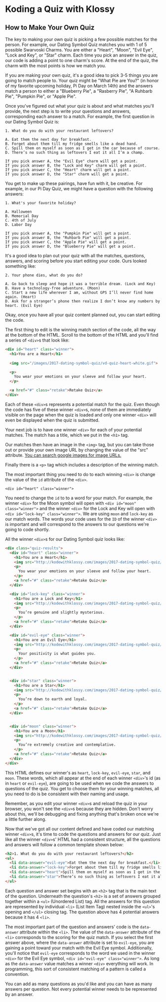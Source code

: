 # Koding a Quiz with Klossy

## How to Make Your Own Quiz



The key to making your own quiz is picking a few possible matches for the person. For example, our Dating Symbol Quiz matches you with 1 of 5 possible Swarvoski Charms. You are either a "Heart", "Moon", "Evil Eye", "Lock and Key", or "Star" charm. Each time you pick an answer in the quiz, our code is adding a point to one charm's score. At the end of the quiz, the charm with the most points is how we match you.

If you are making your own quiz, it's a good idea to pick 3-5 things you are going to match people to. Your quiz might be "What Pie are You?" (in honor of my favorite upcoming holiday, Pi Day on March 14th) and the answers match a person to either a "Blueberry Pie", a "Rasberry Pie", "A Ruhbarb Pie", "Pumpkin Pie", or "Apple Pie".

Once you've figured out what your quiz is about and what matches you'll provide, the next step is to write your questions and answers, corresponding each answer to a match. For example, the first question in our Dating Symbol Quiz is:

```
1. What do you do with your restaurant leftovers?

A. Eat them the next day for breakfast.
B. Forget about them till my fridge smells like a dead hand.
C. Spill them on myself as soon as I get in the car because of course.
D. There’s no such thing as leftovers I eat it all I’m a champ.

If you pick answer A, the "Evil Eye" charm will get a point.
If you pick answer B, the "Lock and Key" charm will get a point.
If you pick answer C, the "Heart" charm will get a point.
If you pick answer D, the "Star" charm will get a point.
```

You get to make up these pairings, have fun with it, be creative. For example, in our Pi Day Quiz, we might have a question with the following answers:

```
1. What's your favorite holiday?

A. Halloween
B. Memorial Day
C. 4th of July
D. Labor Day

If you pick answer A, the "Pumpkin Pie" will get a point.
If you pick answer B, the "Ruhbarb Pie" will get a point.
If you pick answer C, the "Apple Pie" will get a point.
If you pick answer D, the "Blueberry Pie" will get a point.
```

It's a good idea to plan out your quiz with all the matches, questions, answers, and scoring before you start editing your code. Ours looked something like:

```
2. Your phone dies, what do you do?

A. Go back to sleep and hope it was a terrible dream. (Lock and Key)
B. Have a technology-free adventure. (Moon)
C. Start a new life wherever I am, without GPS I’ll never find home again. (Heart)
D. Ask for a stranger’s phone then realize I don’t know any numbers by heart. (Evil Eye)
```

Okay, once you have all your quiz content planned out, you can start editing the code.

The first thing to edit is the winning match section of the code, all the way at the bottom of the HTML. Scroll to the bottom of the HTML and you'll find a series of `<div>`s that look like:

```html
<div id="heart" class="winner">
  <h1>You are a Heart</h1>
  
  <img src="/images/2017-dating-symbol-quiz/vd-quiz-heart-white.gif">

  <p>
    You wear your emotions on your sleeve and follow your heart.
  </p>

  <a href="#" class="retake">Retake Quiz</a>
</div>
```

Each of these `<div>`s represents a potential match for the quiz. Even though the code has five of these winner `<div>`s, none of them are immediately visible on the page when the quiz is loaded and only one winner `<div>` will even be displayed when the quiz is submitted.

Your next job is to have one winner `<div>` for each of your potential matches. The match has a title, which we put in the `<h1>` tag.

Our matches then have an image in the `<img>` tag, but you can take those out or provide your own image URL by changing the value of the "src" attribute. <a href="https://support.google.com/websearch/answer/118238?hl=en">You can search google images for image URLs.</a>

Finally there is a `<p>` tag which includes a description of the winning match.

The most important thing you need to do to each winning `<div>` is change the value of the `id` attribute of the `<div>`. 

```
<div id="heart" class="winner">
```

You need to change the `id` to to a word for your match. For example, the winner `<div>` for the Moon symbol will open with `<div id="moon" class="winner">` and the winner `<div>` for the Lock and Key will open with `<div id="lock-key" class="winner">`. We are using `moon` and `lock-key` as our match words. The words your code uses for the `ID` of the winner `<div>` is important and will correspond to the answers to our questions we're going to code shortly. 

All the winner `<div>`s for our Dating Symbol quiz looks like:

```html
<div class="quiz-results">
  <div id="heart" class="winner">
    <h1>You are a Heart</h1>
    <img src="http://kodewithklossy.com/images/2017-dating-symbol-quiz/vd-quiz-heart-white.gif">
    <p>
      You wear your emotions on your sleeve and follow your heart.
    </p>
    <a href="#" class="retake">Retake Quiz</a>
  </div>

  <div id="lock-key" class="winner">
    <h1>You are a Lock and Key</h1>
    <img src="http://kodewithklossy.com/images/2017-dating-symbol-quiz/vd-quiz-key-white.gif">
    <p>
      You’re genuine and slightly mysterious.
    </p>
    <a href="#" class="retake">Retake Quiz</a>
  </div>

  <div id="evil-eye" class="winner">
    <h1>You are an Evil Eye</h1>
    <img src="http://kodewithklossy.com/images/2017-dating-symbol-quiz/vd-quiz-eye-white.gif">
    <p>
      Your positivity is what guides you.
    </p>
    <a href="#" class="retake">Retake Quiz</a>
  </div>


  <div id="star" class="winner">
    <h1>You are a Star</h1>
    <img src="http://kodewithklossy.com/images/2017-dating-symbol-quiz/vd-quiz-star-white.gif">      
    <p>
      You’re down to earth and loyal.
    </p>      
    <a href="#" class="retake">Retake Quiz</a>
  </div>


  <div id="moon" class="winner">
    <h1>You are a Moon</h1>
    <img src="http://kodewithklossy.com/images/2017-dating-symbol-quiz/vd-quiz-moon-white.gif">            
    <p>
      You’re extremely creative and contemplative.
    </p>
    <a href="#" class="retake">Retake Quiz</a>
  </div>
</div>
```

This HTML defines our winner's as `heart`, `lock-key`, `evil-eye`, `star`, and `moon`. These words, which all appear at the end of each winner `<div>`'s id (as in `heart` or `evil-eye`), are going to be used when we code the answers to questions of the quiz. You get to choose them for your winning matches, all you need to do is be consistent with their naming and usage.

Remember, as you edit your winner `<div>`s and reload the quiz in your browser, you won't see the `<div>`s because they are hidden. Don't worry about this, we'll be debugging and fixing anything that's broken once we're a little further along.

Now that we've got all our content defined and have coded our matching winner `<div>`s, it's time to code the questions and answers for our quiz. Just like all the winner `<div>`s' HTML had a consistent structure, all the questions and answers will follow a common template shown below:

```html
<h2>1. What do you do with your restaurant leftovers?</h2>
<ul>
  <li data-answer="evil-eye">Eat them the next day for breakfast.</li>
  <li data-answer="lock-key">Forget about them till my fridge smells like a dead hand.</li>
  <li data-answer="heart">Spill them on myself as soon as I get in the car because of course.</li>
  <li data-answer="star">There’s no such thing as leftovers I eat it all I’m a champ.</li>
</ul>
```

Each question and answer set begins with an `<h2>` tag that is the main text of the question. Underneath the question's `<h2>` is a set of answers grouped together within a `<ul>` (Unordered List) tag. All the answers for this question are represented by individual `<li>` (List Item Tag) nested inside the `<ul>`'s opening and `</ul>` closing tag. The question above has 4 potential answers because it has 4 `<li>`.

The most important part of the question and answers' code is the `data-answer` attribute within the `<li>`. The value of the `data-answer` attribute of the `<li>` corresponds to the scoring for the quiz match. If you select the first answer above, where the `data-answer` attribute is set to `evil-eye`, you are gaining a point toward your match with the Evil Eye symbol. Additionally, you'll notice that `evil-eye` corresponds to the word we used in the winner `<div>` for the Evil Eye symbol, `<div id="evil-eye" class="winner">`. As long as the `data-answer` value matches a winner `<div>` everything will work. In programming, this sort of consistent matching of a pattern is called a convention.

You can add as many questions as you'd like and you can have as many answers per question. Not every potential winner needs to be represented by an answer.



